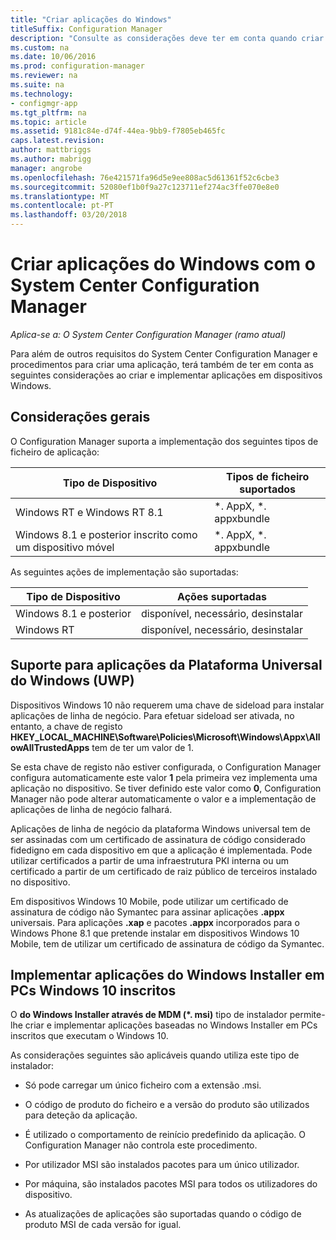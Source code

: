 ```yaml
---
title: "Criar aplicações do Windows"
titleSuffix: Configuration Manager
description: "Consulte as considerações deve ter em conta quando criar e implementar aplicações em dispositivos Windows."
ms.custom: na
ms.date: 10/06/2016
ms.prod: configuration-manager
ms.reviewer: na
ms.suite: na
ms.technology:
- configmgr-app
ms.tgt_pltfrm: na
ms.topic: article
ms.assetid: 9181c84e-d74f-44ea-9bb9-f7805eb465fc
caps.latest.revision: 
author: mattbriggs
ms.author: mabrigg
manager: angrobe
ms.openlocfilehash: 76e421571fa96d5e9ee808ac5d61361f52c6cbe3
ms.sourcegitcommit: 52080ef1b0f9a27c123711ef274ac3ffe070e8e0
ms.translationtype: MT
ms.contentlocale: pt-PT
ms.lasthandoff: 03/20/2018
---
```

# <a name="create-windows-applications-with-system-center-configuration-manager"></a>Criar aplicações do Windows com o System Center Configuration Manager

*Aplica-se a: O System Center Configuration Manager (ramo atual)*

Para além de outros requisitos do System Center Configuration Manager e procedimentos para criar uma aplicação, terá também de ter em conta as seguintes considerações ao criar e implementar aplicações em dispositivos Windows.  

## <a name="general-considerations"></a>Considerações gerais  
 O Configuration Manager suporta a implementação dos seguintes tipos de ficheiro de aplicação:  

|Tipo de Dispositivo|Tipos de ficheiro suportados|  
|-----------------|---------------------|  
|Windows RT e Windows RT 8.1|\*. AppX, \*. appxbundle|  
|Windows 8.1 e posterior inscrito como um dispositivo móvel|\*. AppX, \*. appxbundle|  

 As seguintes ações de implementação são suportadas:  

|Tipo de Dispositivo|Ações suportadas|  
|-----------------|-----------------------|  
|Windows 8.1 e posterior|disponível, necessário, desinstalar|  
|Windows RT|disponível, necessário, desinstalar|  

## <a name="support-for-universal-windows-platform-uwp-apps"></a>Suporte para aplicações da Plataforma Universal do Windows (UWP)  
 Dispositivos Windows 10 não requerem uma chave de sideload para instalar aplicações de linha de negócio. Para efetuar sideload ser ativada, no entanto, a chave de registo **HKEY_LOCAL_MACHINE\Software\Policies\Microsoft\Windows\Appx\AllowAllTrustedApps** tem de ter um valor de 1.  

 Se esta chave de registo não estiver configurada, o Configuration Manager configura automaticamente este valor **1** pela primeira vez implementa uma aplicação no dispositivo. Se tiver definido este valor como **0**, Configuration Manager não pode alterar automaticamente o valor e a implementação de aplicações de linha de negócio falhará.  

 Aplicações de linha de negócio da plataforma Windows universal tem de ser assinadas com um certificado de assinatura de código considerado fidedigno em cada dispositivo em que a aplicação é implementada. Pode utilizar certificados a partir de uma infraestrutura PKI interna ou um certificado a partir de um certificado de raiz público de terceiros instalado no dispositivo.  

 Em dispositivos Windows 10 Mobile, pode utilizar um certificado de assinatura de código não Symantec para assinar aplicações **.appx** universais. Para aplicações **.xap** e pacotes **.appx** incorporados para o Windows Phone 8.1 que pretende instalar em dispositivos Windows 10 Mobile, tem de utilizar um certificado de assinatura de código da Symantec.  

## <a name="deploy-windows-installer-apps-to-enrolled-windows-10-pcs"></a>Implementar aplicações do Windows Installer em PCs Windows 10 inscritos  
 O **do Windows Installer através de MDM (\*. msi)** tipo de instalador permite-lhe criar e implementar aplicações baseadas no Windows Installer em PCs inscritos que executam o Windows 10.  

 As considerações seguintes são aplicáveis quando utiliza este tipo de instalador:  

-   Só pode carregar um único ficheiro com a extensão .msi.  

-   O código de produto do ficheiro e a versão do produto são utilizados para deteção da aplicação.  

-   É utilizado o comportamento de reinício predefinido da aplicação. O Configuration Manager não controla este procedimento.  

-   Por utilizador MSI são instalados pacotes para um único utilizador.  

-   Por máquina, são instalados pacotes MSI para todos os utilizadores do dispositivo.  

-   As atualizações de aplicações são suportadas quando o código de produto MSI de cada versão for igual.  
